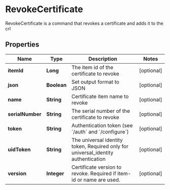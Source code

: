 

# RevokeCertificate

RevokeCertificate is a command that revokes a certificate and adds it to the crl

## Properties

| Name | Type | Description | Notes |
|------------ | ------------- | ------------- | -------------|
|**itemId** | **Long** | The item id of the certificate to revoke |  [optional] |
|**json** | **Boolean** | Set output format to JSON |  [optional] |
|**name** | **String** | Certificate item name to revoke |  [optional] |
|**serialNumber** | **String** | The serial number of the certificate to revoke |  [optional] |
|**token** | **String** | Authentication token (see &#x60;/auth&#x60; and &#x60;/configure&#x60;) |  [optional] |
|**uidToken** | **String** | The universal identity token, Required only for universal_identity authentication |  [optional] |
|**version** | **Integer** | Certificate version to revoke. Required if item-id or name are used. |  [optional] |



